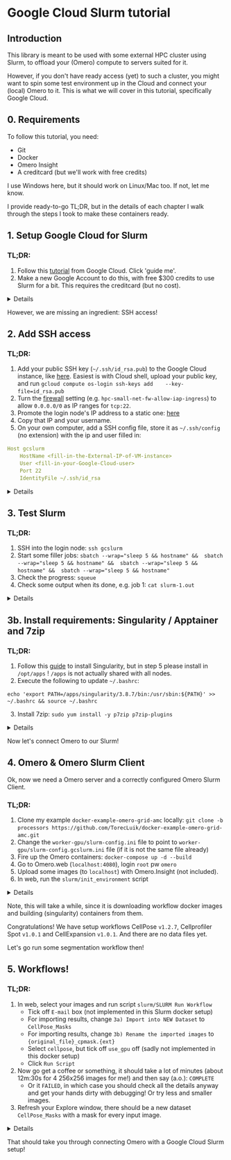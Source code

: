 # Google Cloud Slurm tutorial

## Introduction

This library is meant to be used with some external HPC cluster using Slurm, to offload your (Omero) compute to servers suited for it.

However, if you don't have ready access (yet) to such a cluster, you might want to spin some test environment up in the Cloud and connect your (local) Omero to it. 
This is what we will cover in this tutorial, specifically Google Cloud.

## 0. Requirements

To follow this tutorial, you need:
- Git
- Docker
- Omero Insight
- A creditcard (but we'll work with free credits)

I use Windows here, but it should work on Linux/Mac too. If not, let me know.

I provide ready-to-go TL;DR, but in the details of each chapter I walk through the steps I took to make these containers ready.


## 1. Setup Google Cloud for Slurm

### TL;DR:
1. Follow this [tutorial](https://cloud.google.com/hpc-toolkit/docs/quickstarts/slurm-cluster) from Google Cloud. Click 'guide me'.
2. Make a new Google Account to do this, with free $300 credits to use Slurm for a bit. This requires the creditcard (but no cost).


<details>
  <summary>Details</summary>

So, we follow this [tutorial](https://cloud.google.com/hpc-toolkit/docs/quickstarts/slurm-cluster) and end up with a `hpcsmall` VM on Google Cloud.

</details>

However, we are missing an ingredient: SSH access!

## 2. Add SSH access

### TL;DR:
1. Add your public SSH key (`~/.ssh/id_rsa.pub`) to the Google Cloud instance, like [here](https://cloud.google.com/compute/docs/connect/add-ssh-keys?cloudshell=true#gcloud). Easiest is with Cloud shell, upload your public key, and run `gcloud compute os-login ssh-keys add    --key-file=id_rsa.pub`
2. Turn the [firewall](https://console.cloud.google.com/net-security/firewall-manager/firewall-policies/list) setting (e.g. `hpc-small-net-fw-allow-iap-ingress`) to allow `0.0.0.0/0` as IP ranges for `tcp:22`.
3. Promote the login node's IP address to a static one: [here](https://cloud.google.com/compute/docs/ip-addresses/reserve-static-external-ip-address#promote_ephemeral_ip)
4. Copy that IP and your username.
5. On your own computer, add a SSH config file, store it as `~/.ssh/config` (no extension) with the ip and user filled in:

```yaml
Host gcslurm
	HostName <fill-in-the-External-IP-of-VM-instance>
	User <fill-in-your-Google-Cloud-user>
	Port 22
	IdentityFile ~/.ssh/id_rsa
```

<details>
  <summary>Details</summary>

We need to setup our library with SSH access between Omero and Slurm, but this is not built-in to these Virtual Machines yet.
We will forward our local SSH to our Omero (in this tutorial), so we just need to setup SSH access to the Google Cloud VMs.

This sounds easier than it actually is.

Follow the steps at [here](https://cloud.google.com/compute/docs/connect/add-ssh-keys?cloudshell=true#gcloud):

0. Note that this tutorial by default seems to use the "OS Login" method, using the mail account you signed up with.
1. Open a Cloud Shell
2. Upload your public key to this Cloud Shell (with the `...` button).
3. Run the `gcloud compute os-login ssh-keys add    --key-file=id_rsa.pub` command they show, pointing at your newly uploaded public key. Leave out the optional `project` and `expire_time`.

Then, we have to ensure that the firewall accepts requests from outside Google Cloud, if it doesn't already. 

Go to the [firewall](https://console.cloud.google.com/net-security/firewall-manager/firewall-policies/list) settings and edit the tcp:22 (e.g. `hpc-small-net-fw-allow-iap-ingress`) and add the `0.0.0.0/0` ip ranges.

Now we are ready:
- `ssh -i ~/.ssh/id_rsa <fill-in-your-Google-Cloud-user>@<fill-in-the-External-IP-of-VM-instance>`

E.g. my Google Cloud user became `t_t_luik_amsterdamumc_nl`, related to the email I signed up with.
The External IP was on the [VM instances](https://console.cloud.google.com/compute/instances) page for the login node `hpcsmall-login-2aoamjs0-001`.

Now to make this connection easy, we need 2 steps:
1. Fix this external IP address, so that it will always be the same
2. Fix a SSH config file for this SSH connection

For 1, we got to [here](https://cloud.google.com/compute/docs/ip-addresses/reserve-static-external-ip-address#promote_ephemeral_ip) and follow the Console steps to promote the IP address to a static IP address. Now back in the `All` screen, your newly named Static IP address should show up. Copy that IP (it should be the same IP as before, but now it will not change when you restart the system)

For 2, On your own computer, add a SSH config file, store it as `~/.ssh/config` (no extension) with the ip and user filled in:

```yaml
Host gcslurm
	HostName <fill-in-the-External-IP-of-VM-instance>
	User <fill-in-your-Google-Cloud-user>
	Port 22
	IdentityFile ~/.ssh/id_rsa
```

Now you should be able to login with a simple: `ssh gcslurm`.


Congratulations!

</details>


## 3. Test Slurm

### TL;DR:
1. SSH into the login node: `ssh gcslurm`
3. Start some filler jobs: `sbatch --wrap="sleep 5 && hostname" &&  sbatch --wrap="sleep 5 && hostname" &&  sbatch --wrap="sleep 5 && hostname" &&  sbatch --wrap="sleep 5 && hostname"`
4. Check the progress: `squeue` 
5. Check some output when its done, e.g. job 1: `cat slurm-1.out`

<details>
  <summary>Details</summary>

Now connect via SSH to Google Cloud Slurm and let's see if Slurm works:
```bash
[t_t_luik_amsterdamumc_nl@hpcsmall-login-2aoamjs0-001 ~]$ squeue
             JOBID PARTITION     NAME     USER ST       TIME  NODES NODELIST(REASON)
[t_t_luik_amsterdamumc_nl@hpcsmall-login-2aoamjs0-001 ~]$ sbatch --wrap="sleep 5 && hostname" &&  sbatch --wrap="sleep 5 && hostname" &&  sbatch --wrap="sleep 5 && hostname" &&  sbatch --wrap="sleep 5 && hostname"
Submitted batch job 4
Submitted batch job 5
Submitted batch job 6
Submitted batch job 7
[t_t_luik_amsterdamumc_nl@hpcsmall-login-2aoamjs0-001 ~]$ squeue
             JOBID PARTITION     NAME     USER ST       TIME  NODES NODELIST(REASON)
                 4     debug     wrap t_t_luik CF       0:03      1 hpcsmall-debug-ghpc-3
                 5     debug     wrap t_t_luik PD       0:00      1 (Resources)
                 6     debug     wrap t_t_luik PD       0:00      1 (Priority)
                 7     debug     wrap t_t_luik PD       0:00      1 (Priority)
```

I fired off 4 jobs that take some seconds, so they are still in the queue by the time I call the `squeue`. Note that the first one might take a while since Google Cloud has to fire up a new compute node for the first time.

The jobs wrote their stdout output in the current dir:
```bash
[t_t_luik_amsterdamumc_nl@hpcsmall-login-2aoamjs0-001 ~]$ ls
slurm-4.out  slurm-5.out  slurm-6.out  slurm-7.out
[t_t_luik_amsterdamumc_nl@hpcsmall-login-2aoamjs0-001 ~]$ squeue
             JOBID PARTITION     NAME     USER ST       TIME  NODES NODELIST(REASON)
[t_t_luik_amsterdamumc_nl@hpcsmall-login-2aoamjs0-001 ~]$ cat slurm-4.out
hpcsmall-debug-ghpc-3
[t_t_luik_amsterdamumc_nl@hpcsmall-login-2aoamjs0-001 ~]$ cat slurm-5.out
hpcsmall-debug-ghpc-3
```

All on the same node that was spun up, on-demand, by Google Cloud. You should be able to see it still alive in the `VM instances` [tab](https://console.cloud.google.com/compute/instances) as well. It will be destroyed again if not used for a while, saving you costs.

</details>

## 3b. Install requirements: Singularity / Apptainer and 7zip

### TL;DR:
1. Follow this [guide](https://cloud.google.com/architecture/deploying-containerized-workloads-slurm-cluster-compute-engine) to install Singularity, but in step 5 please install in `/opt/apps` ! `/apps` is not actually shared with all nodes.
2. Execute the following to update `~/.bashrc`:

```
echo 'export PATH=/apps/singularity/3.8.7/bin:/usr/sbin:${PATH}' >> ~/.bashrc && source ~/.bashrc
```
3. Install 7zip: `sudo yum install -y p7zip p7zip-plugins`

<details>

Now we want to run containers on our Slurm cluster using `singularity`, but this is not installed by default.

Luckily the folks at Google have a [guide](https://cloud.google.com/architecture/deploying-containerized-workloads-slurm-cluster-compute-engine) for it, so let's follow that one.

If the ssh connection to the login node doesn't work from Google Cloud Shell, you can continue with the steps by using the SSH connection (`ssh gcslurm`) that we just built from your local commandline.

Use this URL for the singularity tar:

`https://github.com/apptainer/singularity/releases/download/v3.8.7/singularity-3.8.7.tar.gz`

```bash
wget https://github.com/apptainer/singularity/releases/download/v3.8.7/singularity-3.8.7.tar.gz && tar -xzf singularity-${SINGULARITY_VERSION}.tar.gz && cd singularity-${SINGULARITY_VERSION}
```

The module step did not work for me, because it is the wrong directory in the guide!

In step 5, we need to install to `/opt/apps` instead! This is very important because the compute nodes that have to execute the job need to have access to this software too, and this directory is the actual shared directory:

```bash
./mconfig --prefix=/opt/apps/singularity/${SINGULARITY_VERSION} && \
    make -C ./builddir && \
    sudo make -C ./builddir install
```

Now `module avail` should list `singularity`.

So `module load singularity` and now `singularity --version` should give you `singularity version 3.8.7`.

</details>

Now let's connect Omero to our Slurm!

## 4. Omero & Omero Slurm Client

Ok, now we need a Omero server and a correctly configured Omero Slurm Client.

### TL;DR:
1.  Clone my example `docker-example-omero-grid-amc` locally: `git clone -b processors https://github.com/TorecLuik/docker-example-omero-grid-amc.git`
2. Change the `worker-gpu/slurm-config.ini` file to point to `worker-gpu/slurm-config.gcslurm.ini` file (if it is not the same file already)
3. Fire up the Omero containers: `docker-compose up -d --build`
4. Go to Omero.web (`localhost:4080`), login `root` pw `omero`
5. Upload some images (to `localhost`) with Omero.Insight (not included).
6. In web, run the `slurm/init_environment` script

<details>
  <summary>Details</summary>

======= Omero in Docker =======

You can use your own Omero setup, but for this tutorial I will refer to a dockerized Omero that I am working with: [get it here](https://github.com/TorecLuik/docker-example-omero-grid-amc/tree/processors).

```bash
git clone -b processors https://github.com/TorecLuik/docker-example-omero-grid-amc.git
```

Change the `worker-gpu/slurm-config.ini` file to be the `worker-gpu/slurm-config.gcslurm.ini` file (if it is not the same file already).

What we did was point to `gcslurm` profile (or rename your SSH profile to `slurm`)
```ini
[SSH]
# -------------------------------------
# SSH settings
# -------------------------------------
# The alias for the SLURM SSH connection
host=gcslurm
```

And we also set all directories to be relative to the home dir, and we reduced CellPose CPU drastically to fit into the small Slurm cluster we made in Google Cloud.

This way, it will use the right SSH setting to connect with our Google Cloud Slurm.


Let's (build it and) fire it up:

```bash
docker-compose up -d --build
```

======= Omero web =======

Once they are running, you should be able to access web at `localhost:4080`. Login with user `root` / pw `omero`. 

Import some example data with Omero Insight (connect with `localhost`).

======= Connect to Slurm =======

This container's processor node (`worker-5`) has already installed our `omero-slurm-client` library. 

======= Add ssh config to Omero Processor =======

Ok, so SSH works fine from your machine, but we need the Omero processing server `worker-5` to be able to do it too.

By some smart tricks, we have mounted our `~/.ssh` folder to the worker container, so it knows and can use our SSH settings and config.

Ok, so now we can connect from within the worker-5 to our Slurm cluster. We can try it out:
```powershell
...\docker-example-omero-grid> docker-compose exec omeroworker-5 /bin/bash
bash-4.2$ ssh gcslurm

<pretty-slurm-art>

[t_t_luik_amsterdamumc_nl@hpcsmall-login-2aoamjs0-001 ~]$ squeue
             JOBID PARTITION     NAME     USER ST       TIME  NODES NODELIST(REASON)
```

======= Init environment =======

Now we go to Omero web and run the `slurm/init_environment` script to apply this config and setup our Slurm. We will use the default location, no need to fill in anything, just run the script.

![Slurm Init Busy](./images/webclient_init_env.PNG)

![Slurm Init Done](./images/webclient_init_env_done.PNG)

</details>

Note, this will take a while, since it is downloading workflow docker images and building (singularity) containers from them. 

Congratulations! We have setup workflows CellPose `v1.2.7`, Cellprofiler Spot `v1.0.1` and CellExpansion `v1.0.1`. And there are no data files yet.

Let's go run some segmentation workflow then!

## 5. Workflows!

### TL;DR:
1. In web, select your images and run script `slurm/SLURM Run Workflow`
    - Tick off `E-mail` box (not implemented in this Slurm docker setup)
    - For importing results, change `3a) Import into NEW Dataset` to `CellPose_Masks`
    - For importing results, change `3b) Rename the imported images` to `{original_file}_cpmask.{ext}`
    - Select `cellpose`, but tick off `use_gpu` off (sadly not implemented in this docker setup)
    - Click `Run Script`
2. Now go get a coffee or something, it should take a lot of minutes (about 12m:30s for 4 256x256 images for me!) and then say (a.o.): `COMPLETE`
    - Or it `FAILED`, in which case you should check all the details anyway and get your hands dirty with debugging! Or try less and smaller images.
3. Refresh your Explore window, there should be a new dataset `CellPose_Masks` with a mask for every input image. 

<details>
  <summary>Details</summary>

So, I hope you added some data already; if not, import some images now.

Let's run `slurm/SLURM Run Workflow`:

![Slurm Run Workflow](./images/webclient_run_workflow.PNG?raw=true)

You can see that this script recognized that we downloaded 3 workflows, and what their parameters are. For more information on this magic, follow the other tutorials.

Let's select `cellpose` and click `use gpu` off (sadly). Tune the other parameters as you like for your images. Also, for output let's select `Import into NEW Dataset` by filling in a dataset name: cellpose_images. Click `Run Script`.

![Slurm Run Cellpose](./images/webclient_run_cellpose.PNG?raw=true)

This will take ages because we did not invest in good compute on the Slurm cluster. It took 12m:30s for 4 small images for me.

You can check the progress with the `Slurm Get Update` script.

</details>

That should take you through connecting Omero with a Google Cloud Slurm setup!


